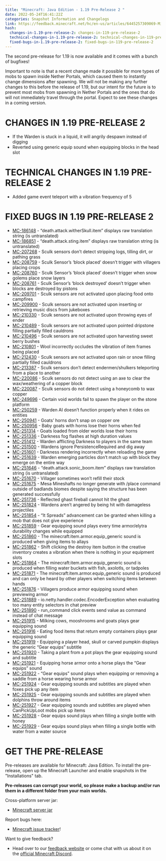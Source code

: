 ```yaml
---
title: "Minecraft: Java Edition - 1.19 Pre-Release 2 "
date: 2022-05-24T16:41:22Z
categories: Snapshot Information and Changelogs
link: https://feedback.minecraft.net/hc/en-us/articles/6445257309069-Minecraft-Java-Edition-1-19-Pre-Release-2
hash:
  changes-in-1.19-pre-release-2: changes-in-119-pre-release-2
  technical-changes-in-1.19-pre-release-2: technical-changes-in-119-pre-release-2
  fixed-bugs-in-1.19-pre-release-2: fixed-bugs-in-119-pre-release-2
---
```


The second pre-release for 1.19 is now available and it comes with a bunch of bugfixes!

Important to note is that a recent change made it possible for more types of mobs to spawn inside Nether Portals, which caused them to instantly change dimensions after spawning. We will not be making any further changes to this before the release of 1.19, but our intent for the future is to prevent most mobs from spawning in Nether Portals and the ones that do will not immediately travel through the portal. Expect to see these changes in a coming version.

# CHANGES IN 1.19 PRE-RELEASE 2

- If the Warden is stuck in a liquid, it will angrily despawn instead of digging
- Reverted using generic equip sound when equipping blocks in the head slot

# TECHNICAL CHANGES IN 1.19 PRE-RELEASE 2

- Added game event teleport with a vibration frequency of 5

# FIXED BUGS IN 1.19 PRE-RELEASE 2

- [MC-186148](https://bugs.mojang.com/browse/MC-186148) - “death.attack.witherSkull.item” displays raw translation string (is untranslated)
- [MC-186851](https://bugs.mojang.com/browse/MC-186851) - “death.attack.sting.item” displays raw translation string (is untranslated)
- [MC-207268](https://bugs.mojang.com/browse/MC-207268) - Sculk sensors don’t detect stripping logs, tilling dirt, or pathing grass
- [MC-208759](https://bugs.mojang.com/browse/MC-208759) - Sculk Sensor’s ‘block placed’ doesn’t trigger with villagers placing crops
- [MC-208760](https://bugs.mojang.com/browse/MC-208760) - Sculk Sensor’s ‘block placed’ doesn’t trigger when snow golems place snow layers
- [MC-208761](https://bugs.mojang.com/browse/MC-208761) - Sculk Sensor’s ‘block destroyed’ doesn’t trigger when blocks are destroyed by pistons
- [MC-209701](https://bugs.mojang.com/browse/MC-209701) - Sculk sensors are not activated upon placing food onto campfires
- [MC-209900](https://bugs.mojang.com/browse/MC-209900) - Sculk sensors are not activated upon inserting or retrieving music discs from jukeboxes
- [MC-210330](https://bugs.mojang.com/browse/MC-210330) - Sculk sensors are not activated upon throwing eyes of ender
- [MC-210489](https://bugs.mojang.com/browse/MC-210489) - Sculk sensors are not activated upon pointed dripstone filling partially filled cauldrons
- [MC-210496](https://bugs.mojang.com/browse/MC-210496) - Sculk sensors are not activated upon harvesting sweet berry bushes
- [MC-210801](https://bugs.mojang.com/browse/MC-210801) - Wool incorrectly occludes the vibration of item frames being placed
- [MC-212430](https://bugs.mojang.com/browse/MC-212430) - Sculk sensors are not activated upon rain or snow filling partially filled cauldrons
- [MC-213387](https://bugs.mojang.com/browse/MC-213387) - Sculk sensors don’t detect endermen/shulkers teleporting from a place to another
- [MC-220086](https://bugs.mojang.com/browse/MC-220086) - Sculk sensors do not detect using an axe to clear the wax/weathering of a copper block
- [MC-220087](https://bugs.mojang.com/browse/MC-220087) - Sculk sensors do not detect using a honeycomb to wax copper
- [MC-249696](https://bugs.mojang.com/browse/MC-249696) - Certain void worlds fail to spawn the player on the stone platform
- [MC-250259](https://bugs.mojang.com/browse/MC-250259) - Warden AI doesn’t function properly when it rides on entities
- [MC-250941](https://bugs.mojang.com/browse/MC-250941) - Goats’ horns don’t snap on copper ore
- [MC-250956](https://bugs.mojang.com/browse/MC-250956) - Baby goats with horns lose their horns when fed
- [MC-251314](https://bugs.mojang.com/browse/MC-251314) - Goats loaded from older worlds lose their horns
- [MC-251336](https://bugs.mojang.com/browse/MC-251336) - Darkness fog flashes at high duration values
- [MC-251412](https://bugs.mojang.com/browse/MC-251412) - Warden afflicting Darkness to players in the same team
- [MC-251500](https://bugs.mojang.com/browse/MC-251500) - Wardens ignore PersistenceRequired and dig away
- [MC-251601](https://bugs.mojang.com/browse/MC-251601) - Darkness rendering incorrectly when reloading the game
- [MC-251639](https://bugs.mojang.com/browse/MC-251639) - Warden emerging particles don’t match up with block they emerge on the entire way
- [MC-251646](https://bugs.mojang.com/browse/MC-251646) - “death.attack.sonic_boom.item” displays raw translation string (is untranslated)
- [MC-251670](https://bugs.mojang.com/browse/MC-251670) - Villager sometimes won’t refill their stock
- [MC-251675](https://bugs.mojang.com/browse/MC-251675) - Mesa Mineshafts no longer generate with /place command outside of badlands biomes despite saying the structure has been generated successfully
- [MC-251736](https://bugs.mojang.com/browse/MC-251736) - Reflected ghast fireball cannot hit the ghast
- [MC-251824](https://bugs.mojang.com/browse/MC-251824) - Wardens aren’t angered by being hit with damageless projectiles
- [MC-251854](https://bugs.mojang.com/browse/MC-251854) - “It Spreads” advancement can be granted when killing a mob that does not give experience
- [MC-251859](https://bugs.mojang.com/browse/MC-251859) - Gear equipping sound plays every time armor/elytra durability changes while equipped
- [MC-251860](https://bugs.mojang.com/browse/MC-251860) - The minecraft:item.armor.equip_generic sound is produced when giving items to allays
- [MC-251862](https://bugs.mojang.com/browse/MC-251862) - Shift clicking the destroy item button in the creative inventory creates a vibration when there is nothing in your equipment slots
- [MC-251864](https://bugs.mojang.com/browse/MC-251864) - The minecraft:item.armor.equip_generic sound is produced when filling water buckets with fish, axolotls, or tadpoles
- [MC-251871](https://bugs.mojang.com/browse/MC-251871) - The minecraft:item.armor.equip_generic sound is produced and can only be heard by other players when switching items between hands
- [MC-251876](https://bugs.mojang.com/browse/MC-251876) - Villagers produce armor equipping sound when previewing armor
- [MC-251889](https://bugs.mojang.com/browse/MC-251889) - io.netty.handler.codec.EncoderException when evaluating too many entity selectors in chat preview
- [MC-251890](https://bugs.mojang.com/browse/MC-251890) - run_command click events send value as command instead of chat message
- [MC-251915](https://bugs.mojang.com/browse/MC-251915) - Milking cows, mooshrooms and goats plays gear equipping sound
- [MC-251916](https://bugs.mojang.com/browse/MC-251916) - Eating food items that return empty containers plays gear equipping sound
- [MC-251919](https://bugs.mojang.com/browse/MC-251919) - Equipping a player head, skull or carved pumpkin displays the generic “Gear equips” subtitle
- [MC-251920](https://bugs.mojang.com/browse/MC-251920) - Taking a plant from a pot plays the gear equipping sound and subtitle
- [MC-251921](https://bugs.mojang.com/browse/MC-251921) - Equipping horse armor onto a horse plays the “Gear equips” sound
- [MC-251922](https://bugs.mojang.com/browse/MC-251922) - “Gear equips” sound plays when equipping or removing a saddle from a horse wearing horse armor
- [MC-251924](https://bugs.mojang.com/browse/MC-251924) - Gear equipping sounds and subtitles are played when foxes pick up any item
- [MC-251925](https://bugs.mojang.com/browse/MC-251925) - Gear equipping sounds and subtitles are played when dolphins throw around items
- [MC-251927](https://bugs.mojang.com/browse/MC-251927) - Gear equipping sounds and subtitles are played when CanPickUpLoot mobs pick up items
- [MC-251928](https://bugs.mojang.com/browse/MC-251928) - Gear equips sound plays when filling a single bottle with honey
- [MC-251929](https://bugs.mojang.com/browse/MC-251929) - Gear equips sound plays when filling a single bottle with water from a water source

# GET THE PRE-RELEASE

Pre-releases are available for Minecraft: Java Edition. To install the pre-release, open up the Minecraft Launcher and enable snapshots in the "Installations" tab.

**Pre-releases can corrupt your world, so please make a backup and/or run them in a different folder from your main worlds.**

Cross-platform server jar:

- [Minecraft server jar](https://launcher.mojang.com/v1/objects/6cc6cac49cd862ad9005816eb1ffc7dd4bd066dd/server.jar)

Report bugs here:

- [Minecraft issue tracker](https://aka.ms/snapshotbugs?ref=blog)!

Want to give feedback?

- Head over to our [feedback website](https://aka.ms/snapshotfeedback) or come chat with us about it on the [official Minecraft Discord](https://discordapp.com/invite/minecraft).
